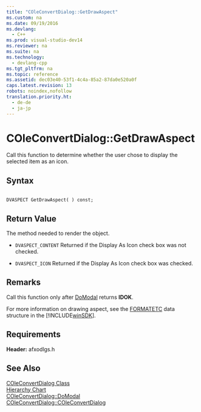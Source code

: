 ```yaml
---
title: "COleConvertDialog::GetDrawAspect"
ms.custom: na
ms.date: 09/19/2016
ms.devlang: 
  - C++
ms.prod: visual-studio-dev14
ms.reviewer: na
ms.suite: na
ms.technology: 
  - devlang-cpp
ms.tgt_pltfrm: na
ms.topic: reference
ms.assetid: dec03e40-53f1-4c4a-85a2-87da0e520a0f
caps.latest.revision: 13
robots: noindex,nofollow
translation.priority.ht: 
  - de-de
  - ja-jp
---
```

# COleConvertDialog::GetDrawAspect
Call this function to determine whether the user chose to display the selected item as an icon.  
  
## Syntax  
  
```  
  
DVASPECT GetDrawAspect( ) const;  
```  
  
## Return Value  
 The method needed to render the object.  
  
-   `DVASPECT_CONTENT` Returned if the Display As Icon check box was not checked.  
  
-   `DVASPECT_ICON` Returned if the Display As Icon check box was checked.  
  
## Remarks  
 Call this function only after [DoModal](../vs140/COleConvertDialog--DoModal.md) returns **IDOK**.  
  
 For more information on drawing aspect, see the [FORMATETC](http://msdn.microsoft.com/library/windows/desktop/ms682177) data structure in the [!INCLUDE[winSDK](../vs140/includes/winSDK_md.md)].  
  
## Requirements  
 **Header:** afxodlgs.h  
  
## See Also  
 [COleConvertDialog Class](../vs140/COleConvertDialog-Class.md)   
 [Hierarchy Chart](../vs140/Hierarchy-Chart.md)   
 [COleConvertDialog::DoModal](../vs140/COleConvertDialog--DoModal.md)   
 [COleConvertDialog::COleConvertDialog](../vs140/COleConvertDialog--COleConvertDialog.md)